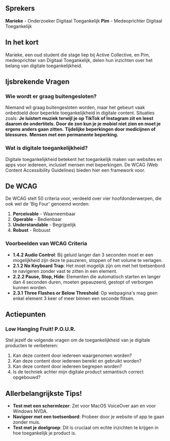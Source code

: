 
## Sprekers

**Marieke** - Onderzoeker Digitaal Toegankelijk
**Pim** - Medeoprichter Digitaal Toegankelijk

## In het kort

Marieke, een oud student die stage liep bij Active Collective, en Pim, medeoprichter van Digitaal Toegankelijk, delen hun inzichten over het belang van digitale toegankelijkheid.

## Ijsbrekende Vragen

### Wie wordt er graag buitengesloten?

Niemand wil graag buitengesloten worden, maar het gebeurt vaak onbedoeld door beperkte toegankelijkheid in digitale content. Situaties zoals:
**Je luistert muziek terwijl je op TikTok of Instagram zit en leest daarom de ondertitels.**
**Door de zon kun je je mobiel niet zien en moet je ergens anders gaan zitten.**
**Tijdelijke beperkingen door medicijnen of blessures.**
**Mensen met een permanente beperking.**

### Wat is digitale toegankelijkheid?

Digitale toegankelijkheid betekent het toegankelijk maken van websites en apps voor iedereen, inclusief mensen met beperkingen. De WCAG (Web Content Accessibility Guidelines) bieden hier een framework voor.

## De WCAG

De WCAG stelt 50 criteria voor, verdeeld over vier hoofdonderwerpen, die ook wel de 'Big Four' genoemd worden:

1. **Perceivable** - Waarneembaar
2. **Operable** - Bedienbaar
3. **Understandable** - Begrijpelijk
4. **Robust** - Robuust

### Voorbeelden van WCAG Criteria

- **1.4.2 Audio Control**: Bij geluid langer dan 3 seconden moet er een mogelijkheid zijn deze te pauzeren, stoppen of het volume te verlagen.
- **2.1.2 No Keyboard Trap**: Het moet mogelijk zijn om met het toetsenbord te navigeren zonder vast te zitten in een element.
- **2.2.2 Pause, Stop, Hide**: Elementen die automatisch starten en langer dan 4 seconden duren, moeten gepauzeerd, gestopt of verborgen kunnen worden.
- **2.3.1 Three Flashes or Below Threshold**: Op webpagina's mag geen enkel element 3 keer of meer binnen een seconde flitsen.

## Actiepunten

### Low Hanging Fruit! P.O.U.R.

Stel jezelf de volgende vragen om de toegankelijkheid van je digitale producten te verbeteren:
1. Kan deze content door iedereen waargenomen worden?
2. Kan deze content door iedereen bereikt en gebruikt worden?
3. Kan deze content door iedereen begrepen worden?
4. Is de techniek achter mijn digitale product semantisch correct opgebouwd?

## Allerbelangrijkste Tips!

- **Test met een schermlezer**: Zet voor MacOS VoiceOver aan en voor Windows NVDA.
- **Navigeer met een toetsenbord**: Probeer door je website of app te gaan zonder muis.
- **Test met je doelgroep**: Dit is cruciaal om echte inzichten te krijgen in hoe toegankelijk je product is.

